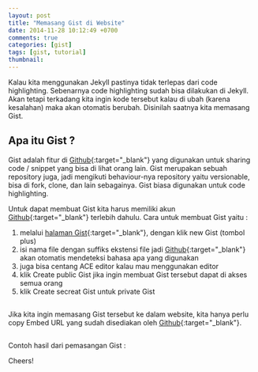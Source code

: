```yaml
---
layout: post
title: "Memasang Gist di Website"
date: 2014-11-28 10:12:49 +0700
comments: true
categories: [gist]
tags: [gist, tutorial]
thumbnail:
---
```


Kalau kita menggunakan Jekyll pastinya tidak terlepas dari code highlighting. Sebenarnya code highlighting sudah bisa dilakukan di Jekyll. Akan tetapi terkadang kita ingin kode tersebut kalau di ubah (karena kesalahan) maka akan otomatis berubah. Disinilah saatnya kita memasang Gist.

## Apa itu Gist ?

Gist adalah fitur di [Github][github]{:target="_blank"} yang digunakan untuk sharing code / snippet yang bisa di lihat orang lain. Gist merupakan sebuah repository juga, jadi mengikuti behaviour-nya repository yaitu versionable, bisa di fork, clone, dan lain sebagainya. Gist biasa digunakan untuk code highlighting. 

Untuk dapat membuat Gist kita harus memiliki akun [Github][github]{:target="_blank"} terlebih dahulu. Cara untuk membuat Gist yaitu :

1. melalui [halaman Gist][gist]{:target="_blank"}, dengan klik new Gist (tombol plus)
2. isi nama file dengan suffiks ekstensi file jadi [Github][github]{:target="_blank"} akan otomatis mendeteksi bahasa apa yang digunakan
3. juga bisa centang ACE editor kalau mau menggunakan editor
4. klik Create public Gist jika ingin membuat Gist tersebut dapat di akses semua orang
5. klik Create secreat Gist untuk private Gist

<img title="creating new Gist" src="data:image/gif;base64,R0lGODlhAQABAIAAAAAAAP///yH5BAEAAAAALAAAAAABAAEAAAIBRAA" data-src="/images/gist/new_gist.png" class="th post-image">

Jika kita ingin memasang Gist tersebut ke dalam website, kita hanya perlu copy Embed URL yang sudah disediakan oleh [Github][github]{:target="_blank"}. 

<img title="embedding Gist" src="data:image/gif;base64,R0lGODlhAQABAIAAAAAAAP///yH5BAEAAAAALAAAAAABAAEAAAIBRAA" data-src="/images/gist/embed_gist.png" class="th post-image">

Contoh hasil dari pemasangan Gist :

<script src="https://gist.github.com/yunanhelmy/656d746fc7e1613cbd23.js"></script>

Cheers!

[gist]: https://gist.github.com/
[github]: https://github.com